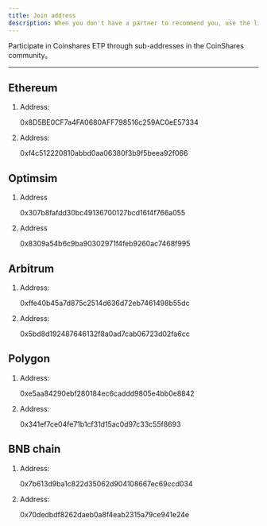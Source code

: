 ```yaml
---
title: Join address
description: When you don't have a partner to recommend you, use the link below
---
```


Participate in Coinshares ETP through sub-addresses in the CoinShares community。

___

## Ethereum

1. Address: 

   0x8D5BE0CF7a4FA0680AFF798516c259AC0eE57334


2. Address: 

   0xf4c512220810abbd0aa06380f3b9f5beea92f066


## Optimsim

1. Address

    0x307b8fafdd30bc49136700127bcd16f4f766a055


2. Address
    
    0x8309a54b6c9ba90302971f4feb9260ac7468f995


## Arbitrum

1. Address: 

   0xffe40b45a7d875c2514d636d72eb7461498b55dc


2. Address:

   0x5bd8d192487646132f8a0ad7cab06723d02fa6cc



## Polygon

1. Address: 

   0xe5aa84290ebf280184ec6caddd9805e4bb0e8842


2. Address: 

   0x341ef7ce04fe71b1cf31d15ac0d97c33c55f8693


## BNB chain

1. Address: 

   0x7b613d9ba1c822d35062d904108667ec69ccd034
   

2. Address: 

   0x70dedbdf8262daeb0a8f4eab2315a79ce941e24e

